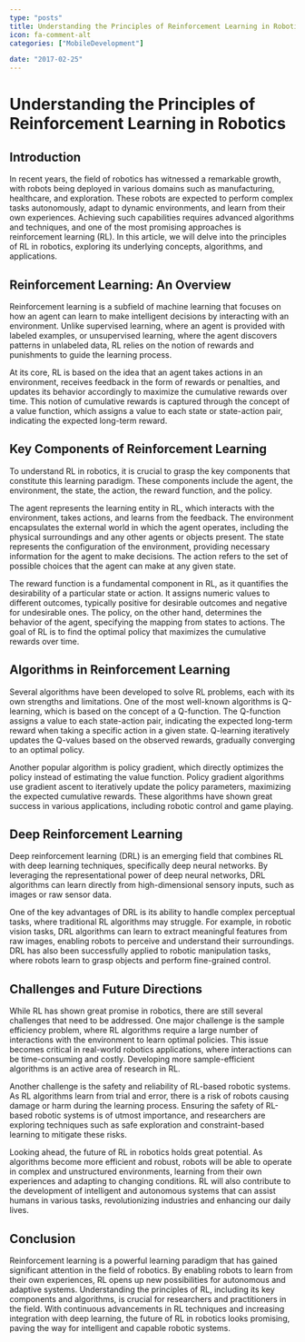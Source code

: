 ```yaml
---
type: "posts"
title: Understanding the Principles of Reinforcement Learning in Robotics
icon: fa-comment-alt
categories: ["MobileDevelopment"]

date: "2017-02-25"
---
```




# Understanding the Principles of Reinforcement Learning in Robotics

## Introduction

In recent years, the field of robotics has witnessed a remarkable growth, with robots being deployed in various domains such as manufacturing, healthcare, and exploration. These robots are expected to perform complex tasks autonomously, adapt to dynamic environments, and learn from their own experiences. Achieving such capabilities requires advanced algorithms and techniques, and one of the most promising approaches is reinforcement learning (RL). In this article, we will delve into the principles of RL in robotics, exploring its underlying concepts, algorithms, and applications.

## Reinforcement Learning: An Overview

Reinforcement learning is a subfield of machine learning that focuses on how an agent can learn to make intelligent decisions by interacting with an environment. Unlike supervised learning, where an agent is provided with labeled examples, or unsupervised learning, where the agent discovers patterns in unlabeled data, RL relies on the notion of rewards and punishments to guide the learning process.

At its core, RL is based on the idea that an agent takes actions in an environment, receives feedback in the form of rewards or penalties, and updates its behavior accordingly to maximize the cumulative rewards over time. This notion of cumulative rewards is captured through the concept of a value function, which assigns a value to each state or state-action pair, indicating the expected long-term reward.

## Key Components of Reinforcement Learning

To understand RL in robotics, it is crucial to grasp the key components that constitute this learning paradigm. These components include the agent, the environment, the state, the action, the reward function, and the policy.

The agent represents the learning entity in RL, which interacts with the environment, takes actions, and learns from the feedback. The environment encapsulates the external world in which the agent operates, including the physical surroundings and any other agents or objects present. The state represents the configuration of the environment, providing necessary information for the agent to make decisions. The action refers to the set of possible choices that the agent can make at any given state.

The reward function is a fundamental component in RL, as it quantifies the desirability of a particular state or action. It assigns numeric values to different outcomes, typically positive for desirable outcomes and negative for undesirable ones. The policy, on the other hand, determines the behavior of the agent, specifying the mapping from states to actions. The goal of RL is to find the optimal policy that maximizes the cumulative rewards over time.

## Algorithms in Reinforcement Learning

Several algorithms have been developed to solve RL problems, each with its own strengths and limitations. One of the most well-known algorithms is Q-learning, which is based on the concept of a Q-function. The Q-function assigns a value to each state-action pair, indicating the expected long-term reward when taking a specific action in a given state. Q-learning iteratively updates the Q-values based on the observed rewards, gradually converging to an optimal policy.

Another popular algorithm is policy gradient, which directly optimizes the policy instead of estimating the value function. Policy gradient algorithms use gradient ascent to iteratively update the policy parameters, maximizing the expected cumulative rewards. These algorithms have shown great success in various applications, including robotic control and game playing.

## Deep Reinforcement Learning

Deep reinforcement learning (DRL) is an emerging field that combines RL with deep learning techniques, specifically deep neural networks. By leveraging the representational power of deep neural networks, DRL algorithms can learn directly from high-dimensional sensory inputs, such as images or raw sensor data.

One of the key advantages of DRL is its ability to handle complex perceptual tasks, where traditional RL algorithms may struggle. For example, in robotic vision tasks, DRL algorithms can learn to extract meaningful features from raw images, enabling robots to perceive and understand their surroundings. DRL has also been successfully applied to robotic manipulation tasks, where robots learn to grasp objects and perform fine-grained control.

## Challenges and Future Directions

While RL has shown great promise in robotics, there are still several challenges that need to be addressed. One major challenge is the sample efficiency problem, where RL algorithms require a large number of interactions with the environment to learn optimal policies. This issue becomes critical in real-world robotics applications, where interactions can be time-consuming and costly. Developing more sample-efficient algorithms is an active area of research in RL.

Another challenge is the safety and reliability of RL-based robotic systems. As RL algorithms learn from trial and error, there is a risk of robots causing damage or harm during the learning process. Ensuring the safety of RL-based robotic systems is of utmost importance, and researchers are exploring techniques such as safe exploration and constraint-based learning to mitigate these risks.

Looking ahead, the future of RL in robotics holds great potential. As algorithms become more efficient and robust, robots will be able to operate in complex and unstructured environments, learning from their own experiences and adapting to changing conditions. RL will also contribute to the development of intelligent and autonomous systems that can assist humans in various tasks, revolutionizing industries and enhancing our daily lives.

## Conclusion

Reinforcement learning is a powerful learning paradigm that has gained significant attention in the field of robotics. By enabling robots to learn from their own experiences, RL opens up new possibilities for autonomous and adaptive systems. Understanding the principles of RL, including its key components and algorithms, is crucial for researchers and practitioners in the field. With continuous advancements in RL techniques and increasing integration with deep learning, the future of RL in robotics looks promising, paving the way for intelligent and capable robotic systems.